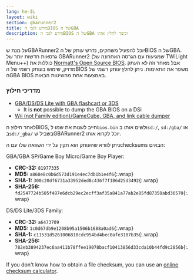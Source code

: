 ```yaml
---
lang: he-IL
layout: wiki
section: gbarunner2
title: מידע לגבי הBIOS של הGBA
description: מידע לגבי הBIOS של הGBA וכיצד לחלץ אותו
---
```


על מנת שGBARunner2 יוכל להפעיל משחקים, נדרש עותק של הBIOS של הGBA. גרסאות חדשות יותר של GBARunner2 (שמגיעות עם הגרסה האחרונה של TWiLight Menu++) כוללות את [Normatt's Open Source BIOS](https://github.com/Normmatt/gba_bios). אבל מאחר וזה לא העתק מדויק, שימוש בעותק רשמי של הBIOS משפר את התאימות. ניתן לחלץ עותק רשמי של הGBA BIOS באמצעות אחת מהשיטות הבאות.

### מדריכי חילוץ

- [GBA/DS/DS Lite with GBA flashcart or 3DS](bios-dump)
   - It is **not** possible to dump the GBA BIOS on a DSi
- [Wii (not Family edition)/GameCube, GBA, and link cable dumper](https://github.com/FIX94/gba-link-cable-dumper)

לאחר חילוץ הBIOS, חייב לשנות את שמו ל`bios.bin` ולשים אותו ב`sd:/`, `sd:/gba/` או ב`sd:/_gba/` בשביל שGBARunner2 יוכל לקרוא אותו.

ניתן לוודא שהעותק הוא תקין על ידי השוואה שלו עם הchecksums הבאים:

GBA/GBA SP/Game Boy Micro/Game Boy Player:
- **CRC-32:** `81977335`
- **MD5:** `a860e8c0b6d573d191e4ec7db1b1e4f6`{:.wrap}
- **SHA-1:** `300c20df6731a33952ded8c436f7f186d25d3492`{:.wrap}
- **SHA-256:** `fd2547724b505f487e6dcb29ec2ecff3af35a841a77ab2e85fd87350abd36570`{:.wrap}

DS/DS Lite/3DS Family:
- **CRC-32:** `a6473709`
- **MD5:** `1c0d67db9e1208b95a1506b1688a0ad6`{:.wrap}
- **SHA-1:** `c11531d5261006810cdc954bd4bec0afe3187b35`{:.wrap}
- **SHA-256:** `782eb3894237ec6aa411b78ffee19078bacf10413856d33cda10b44fd9c2856b`{:.wrap}

If you don't know how to obtain a file checksum, you can use an [online checksum calculator](https://emn178.github.io/online-tools/crc32_checksum.html).

